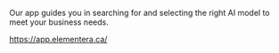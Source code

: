 
Our app guides you in searching for and selecting the right AI model to meet your business needs.

https://app.elementera.ca/